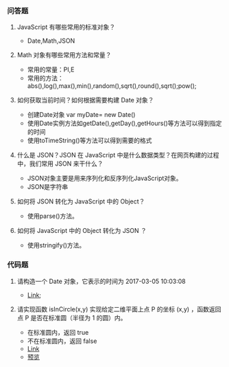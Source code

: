 ### 问答题
1. JavaScript 有哪些常用的标准对象？
    * Date,Math,JSON

1. Math 对象有哪些常用方法和常量？
    * 常用的常量：PI,E
    * 常用的方法： abs(),log(),max(),min(),random(),sqrt(),round(),sqrt();pow();
    
1. 如何获取当前时间？如何根据需要构建 Date 对象？
    * 创建Date对象 var myDate=  new Date()
    * 使用Date实例方法如getDate(),getDay(),getHours()等方法可以得到指定的时间
    * 使用toTimeString()等方法可以得到需要的格式

1. 什么是 JSON？JSON 在 JavaScript 中是什么数据类型？在网页构建的过程中，我们常用 JSON 来干什么？
    * JSON对象主要是用来序列化和反序列化JavaScript对象。
    * JSON是字符串

1. 如何将 JSON 转化为 JavaScript 中的 Object？
    * 使用parse()方法。

1. 如何将 JavaScript 中的 Object 转化为 JSON ？
    * 使用stringify()方法。

### 代码题
1. 请构造一个 Date 对象，它表示的时间为 2017-03-05 10:03:08
    * [Link](https://github.com/a735315482/mfs-homework/blob/master/41-50/43Date.html);

1. 请实现函数 isInCircle(x,y) 实现给定二维平面上点 P 的坐标 (x,y) ，函数返回点 P 是否在标准圆（半径为 1 的圆）内。
    * 在标准圆内，返回 true
    * 不在标准圆内，返回 false
    * [Link](https://github.com/a735315482/mfs-homework/blob/master/41-50/43circle.html)
    * [预览](https://a735315482.github.io/mfs-homework/41-50/43circle.html)